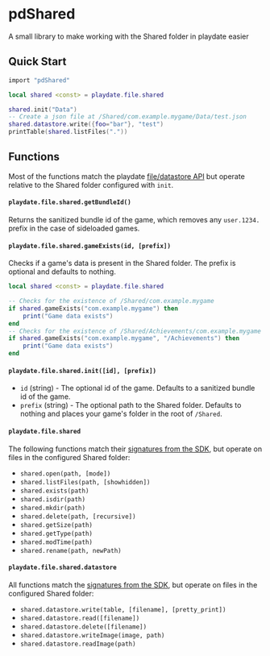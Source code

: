 # pdShared
A small library to make working with the Shared folder in playdate easier

## Quick Start

```lua
import "pdShared"

local shared <const> = playdate.file.shared

shared.init("Data")
-- Create a json file at /Shared/com.example.mygame/Data/test.json
shared.datastore.write({foo="bar"}, "test")
printTable(shared.listFiles("."))
```

## Functions

Most of the functions match the playdate [file/datastore API](https://sdk.play.date/Inside%20Playdate.html#file) but operate relative to the Shared folder configured with `init`.

#### `playdate.file.shared.getBundleId()`

Returns the sanitized bundle id of the game, which removes any `user.1234.` prefix in the case of sideloaded games.

#### `playdate.file.shared.gameExists(id, [prefix])`

Checks if a game's data is present in the Shared folder. The prefix is optional and defaults to nothing.

```lua
local shared <const> = playdate.file.shared

-- Checks for the existence of /Shared/com.example.mygame
if shared.gameExists("com.example.mygame") then
    print("Game data exists")
end
-- Checks for the existence of /Shared/Achievements/com.example.mygame
if shared.gameExists("com.example.mygame", "/Achievements") then
    print("Game data exists")
end
```

#### `playdate.file.shared.init([id], [prefix])`

* `id` (string) - The optional id of the game. Defaults to a sanitized bundle id of the game.
* `prefix` (string) - The optional path to the Shared folder. Defaults to nothing and places your game's folder in the root of `/Shared`.

#### `playdate.file.shared`

The following functions match their [signatures from the SDK](https://sdk.play.date/Inside%20Playdate.html#M-file), but operate on files in the configured Shared folder:

* `shared.open(path, [mode])`
* `shared.listFiles(path, [showhidden])`
* `shared.exists(path)`
* `shared.isdir(path)`
* `shared.mkdir(path)`
* `shared.delete(path, [recursive])`
* `shared.getSize(path)`
* `shared.getType(path)`
* `shared.modTime(path)`
* `shared.rename(path, newPath)`

#### `playdate.file.shared.datastore`

All functions match the [signatures from the SDK](https://sdk.play.date/Inside%20Playdate.html#M-datastore), but operate on files in the configured Shared folder:

* `shared.datastore.write(table, [filename], [pretty_print])`
* `shared.datastore.read([filename])`
* `shared.datastore.delete([filename])`
* `shared.datastore.writeImage(image, path)`
* `shared.datastore.readImage(path)`
